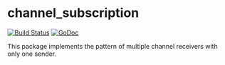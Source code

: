 # channel_subscription

[![Build Status](https://travis-ci.org/fcavani/channel_subscription.svg?branch=master)](https://travis-ci.org/fcavani/channel_subscription) [![GoDoc](https://godoc.org/github.com/fcavani/channel_subscription?status.svg)](https://godoc.org/github.com/fcavani/channel_subscription)

This package implements the pattern of multiple channel receivers with only one sender.
